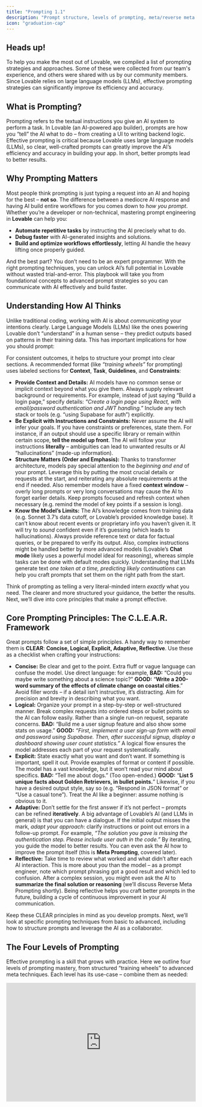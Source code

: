 ```yaml
---
title: "Prompting 1.1"
description: "Prompt structure, levels of prompting, meta/reverse meta prompting, and foundational tactics with examples."
icon: "graduation-cap"
---
```


## Heads up\! 

To help you make the most out of Lovable, we compiled a list of prompting strategies and approaches. Some of these were collected from our team's experience, and others were shared with us by our community members. Since Lovable relies on large language models (LLMs), effective prompting strategies can significantly improve its efficiency and accuracy.

## What is Prompting?

Prompting refers to the textual instructions you give an AI system to perform a task​. In Lovable (an AI-powered app builder), prompts are how you “tell” the AI what to do – from creating a UI to writing backend logic. Effective prompting is critical because Lovable uses large language models (LLMs), so clear, well-crafted prompts can greatly improve the AI’s efficiency and accuracy in building your app​. In short, better prompts lead to better results.

## Why Prompting Matters

Most people think prompting is just typing a request into an AI and hoping for the best – **not so**. The difference between a mediocre AI response and having AI build entire workflows for you comes down to _how you prompt_. Whether you’re a developer or non-technical, mastering prompt engineering in **Lovable** can help you:

- **Automate repetitive tasks** by instructing the AI precisely what to do.
- **Debug faster** with AI-generated insights and solutions.
- **Build and optimize workflows effortlessly**, letting AI handle the heavy lifting once properly guided.

And the best part? You don’t need to be an expert programmer. With the right prompting techniques, you can unlock AI’s full potential in Lovable without wasted trial-and-error. This playbook will take you from foundational concepts to advanced prompt strategies so you can communicate with AI effectively and build faster.

## Understanding How AI Thinks

Unlike traditional coding, working with AI is about _communicating_ your intentions clearly. Large Language Models (LLMs) like the ones powering Lovable don’t “understand” in a human sense – they predict outputs based on patterns in their training data. This has important implications for how you should prompt:

For consistent outcomes, it helps to structure your prompt into clear sections. A recommended format (like _“training wheels”_ for prompting) uses labeled sections for **Context**, **Task**, **Guidelines**, and **Constraints**​:

- **Provide Context and Details:** AI models have no common sense or implicit context beyond what you give them. Always supply relevant background or requirements. For example, instead of just saying “Build a login page,” specify details: _“Create a login page using React, with email/password authentication and JWT handling.”_ Include any tech stack or tools (e.g. “using Supabase for auth”) explicitly.
- **Be Explicit with Instructions and Constraints:** Never assume the AI will infer your goals. If you have constraints or preferences, state them. For instance, if an output should use a specific library or remain within certain scope, **tell the model up front**. The AI will follow your instructions **literally** – ambiguities can lead to unwanted results or AI “hallucinations” (made-up information).
- **Structure Matters (Order and Emphasis):** Thanks to transformer architecture, models pay special attention to the _beginning and end_ of your prompt. Leverage this by putting the most crucial details or requests at the start, and reiterating any absolute requirements at the end if needed. Also remember models have a fixed **context window** – overly long prompts or very long conversations may cause the AI to forget earlier details. Keep prompts focused and refresh context when necessary (e.g. remind the model of key points if a session is long).
- **Know the Model’s Limits:** The AI’s knowledge comes from training data (e.g. Sonnet 3.7’s data cutoff, or Lovable’s provided knowledge base). It can’t know about recent events or proprietary info you haven’t given it. It will try to _sound_ confident even if it’s guessing (which leads to hallucinations). Always provide reference text or data for factual queries, or be prepared to verify its output. Also, complex instructions might be handled better by more advanced models (Lovable’s **Chat mode** likely uses a powerful model ideal for reasoning), whereas simple tasks can be done with default modes quickly. Understanding that LLMs generate text _one token at a time, predicting likely continuations_ can help you craft prompts that set them on the right path from the start.

Think of prompting as telling a very literal-minded intern _exactly_ what you need. The clearer and more structured your guidance, the better the results. Next, we’ll dive into core principles that make a prompt effective.

## Core Prompting Principles: The C.L.E.A.R. Framework

Great prompts follow a set of simple principles. A handy way to remember them is **CLEAR**: **Concise, Logical, Explicit, Adaptive, Reflective**. Use these as a checklist when crafting your instructions:

- **Concise:** Be clear and get to the point. Extra fluff or vague language can confuse the model. Use direct language: for example, **BAD:** “Could you maybe write something about a science topic?” **GOOD:** “**Write a 200-word summary of the effects of climate change on coastal cities**.” Avoid filler words – if a detail isn’t instructive, it’s distracting. Aim for precision and brevity in describing what you want.
- **Logical:** Organize your prompt in a step-by-step or well-structured manner. Break complex requests into ordered steps or bullet points so the AI can follow easily. Rather than a single run-on request, separate concerns. **BAD:** “Build me a user signup feature and also show some stats on usage.” **GOOD:** _“First, implement a user sign-up form with email and password using Supabase. Then, after successful signup, display a dashboard showing user count statistics.”_ A logical flow ensures the model addresses each part of your request systematically.
- **Explicit:** State exactly what you want and don’t want. If something is important, spell it out. Provide examples of format or content if possible. The model has a vast knowledge, but it won’t read your mind about specifics. **BAD:** “Tell me about dogs.” (Too open-ended.) **GOOD:** “**List 5 unique facts about Golden Retrievers, in bullet points.**” Likewise, if you have a desired output style, say so (e.g. “Respond in JSON format” or “Use a casual tone”). Treat the AI like a beginner: assume nothing is obvious to it.
- **Adaptive:** Don’t settle for the first answer if it’s not perfect – prompts can be refined **iteratively**. A big advantage of Lovable’s AI (and LLMs in general) is that you can have a dialogue. If the initial output misses the mark, _adapt your approach_: clarify instructions or point out errors in a follow-up prompt. For example, _“The solution you gave is missing the authentication step. Please include user auth in the code.”_ By iterating, you guide the model to better results. You can even ask the AI how to improve the prompt itself (this is **Meta Prompting**, covered later).
- **Reflective:** Take time to review what worked and what didn’t after each AI interaction. This is more about _you_ than the model – as a prompt engineer, note which prompt phrasing got a good result and which led to confusion. After a complex session, you might even ask the AI to **summarize the final solution or reasoning** (we’ll discuss Reverse Meta Prompting shortly). Being reflective helps you craft better prompts in the future, building a cycle of continuous improvement in your AI communication.

Keep these CLEAR principles in mind as you develop prompts. Next, we’ll look at specific prompting techniques from basic to advanced, including how to structure prompts and leverage the AI as a collaborator.

## The Four Levels of Prompting

Effective prompting is a skill that grows with practice. Here we outline four levels of prompting mastery, from structured “training wheels” to advanced meta techniques. Each level has its use-case – combine them as needed:

<iframe width="100%" height="315" src="https://www.youtube.com/embed/IqWfKj4mUIo?si=aHVQNRgD8xF7EW06" title="YouTube video player" frameborder="0" allow="accelerometer; autoplay; clipboard-write; encrypted-media; gyroscope; picture-in-picture; web-share" referrerpolicy="strict-origin-when-cross-origin" allowfullscreen />

### **1. Structured “Training Wheels” Prompting** (Explicit Format)

When you’re just starting or tackling a very complex task, it helps to use a labeled structure in your prompt. This acts as _training wheels_ to ensure you provide all necessary information. A proven format in Lovable is to break the prompt into sections like:

By clearly labeling each part, you leave little room for misunderstanding. For example, a prompt might look like:

This level of detail guides the AI step-by-step. _Training Wheels prompting_ is excellent for novices or complex multi-part tasks – it forces you to think through exactly what you need, and it helps the model by structuring the request.

### 2. Conversational Prompting (No Training Wheels)

As you get comfortable, you won’t always need such rigid structure. **Conversational prompting** means you can write to the AI more naturally, similar to how you’d explain a task to a colleague, while still being clear. The key is to maintain clarity and completeness **without** the formal labels. For instance:

This is a more free-form prompt but still **logically ordered and explicit** about the requirements. No training wheels, yet it’s effective. Conversational prompts work well once you trust yourself not to forget important details. They keep interactions more natural, especially in ongoing chat where you’re iterating on results.

### 3. **Meta Prompting (AI-Assisted Prompt Improvement)**

This is an advanced technique where you literally ask the AI to help you improve your prompt or plan. Since Lovable’s AI (like ChatGPT) can reason about language, you can use it to refine your instructions. This is especially useful if you get an output that’s off-base – it could be a sign your prompt was unclear. For example:

The AI might respond with a better-structured or more detailed version of your request. This can reveal what was unclear. Essentially, you’re letting the AI act as a _prompt editor_. In Lovable, you can do this in **Chat mode** safely (since Chat mode won’t directly edit your project). Meta prompting turns the AI into a collaborator that helps you ask for what you really want. It’s a powerful way to bootstrap your prompt engineering skills – the AI can suggest improvements you hadn’t considered.

### 4. **Reverse Meta Prompting (AI as a Documentation Tool)**

Reverse meta prompting means using the AI to summarize or document what happened _after_ a task, so you can learn or reuse it later. Think of it as asking the AI to reflect on the process and give you a prompt or explanation for next time. This is great for debugging and knowledge capture. For example, after you troubleshoot a tricky issue with Lovable, you might prompt:

The AI might produce a concise recap of the problem and solution, followed by a template prompt like _“Context: building auth… Task: avoid X error by doing Y…”_. This reverse meta approach helps you build a personal library of **reusable prompts** and lessons learned. In Lovable, this can be gold: the next time you face a similar task, you have a tried-and-true prompt ready to go (or at least a clear checklist to follow).

## Advanced Prompting Techniques

Once you’ve got the basics, it’s time to leverage more advanced strategies to get the most out of Lovable’s AI. These techniques help handle complex scenarios, reduce errors (like hallucinations), and tailor the AI’s output to your needs.

### Zero-Shot vs. Few-Shot Prompting

**Zero-Shot Prompting** means you ask the model to perform a task with _no examples_. You rely on the model’s general training to know what to do. This is the default for most prompts: you state the request, and the AI generates an answer purely from what it “knows” and understands from your prompt. Zero-shot is efficient and works well if the task is common or clearly described. For instance: _“Translate the following sentence to Spanish: ‘I am learning to code.’”_ is a zero-shot prompt – straightforward command, and the AI uses its knowledge to respond (no examples needed).

**Few-Shot Prompting** means you provide a couple of **examples or demonstrations** in your prompt to show the AI exactly the format or style you want. Essentially, you’re teaching by example in the prompt itself. This can dramatically improve output quality for specific formats or when the task is unusual. In a few-shot prompt, you might say:

By giving two examples of input-output, the AI is primed to continue with a similar pattern for the third. Few-shot prompting is useful in Lovable when you need a specific style of response (e.g., code comments in a certain format, or commit message examples). It does consume more prompt tokens (because you’re including those examples), but often yields more consistent results.

### Managing Hallucinations and Ensuring Accuracy

AI “hallucinations” are moments when the model confidently invents information or code that isn’t correct. In a coding platform like Lovable, hallucinations might mean the AI uses a nonexistent function, calls an API that doesn’t exist, or fabricates details in a summary. While we can’t eliminate this completely (it’s an AI limitation), we **can prompt in ways that reduce hallucinations**:

- **Provide Grounding Data:** The more _reliable context_ you give, the less the AI has to guess. In Lovable, always leverage the **Knowledge Base** for your project. Include your Project Requirements Document (PRD), user flows, tech stack, etc., in the project’s context. That way, the AI’s answers will be “grounded” in the specifics of _your_ app. For example, if your app uses a certain library or has a defined data model, put that in the Knowledge Base so the AI won’t make up different ones.
- **In-Prompt References:** When asking factual questions or code that interacts with external systems, include relevant documentation snippets or data. E.g., _“Using the API response format given below, parse the user object… [then include a small JSON example].”_ By showing the AI real data or docs, it’s less likely to fabricate functions or fields.
- **Ask for Step-by-Step Reasoning:** Sometimes you suspect the AI might be winging it. In those cases, prompt it to show its reasoning or verification. For instance, in **Chat mode** you could say: _“Explain your solution approach before giving the final code. If there are any uncertainties, state them.”_ This chain-of-thought prompting makes the AI slow down and check itself. It can catch errors or at least reveal them in the reasoning, which you can correct.
- **Instruct Honesty:** You can include a guideline in your prompt like _“If you are not sure of a fact or the correct code, do not fabricate it – instead, explain what would be needed or ask for clarification.”_ Advanced models often follow such instructions (they might respond with, “I’m not certain, but I assume X…” rather than just giving a wrong answer). It’s not foolproof, but it can mitigate confidently incorrect outputs.
- **Iterative Verification:** After the AI gives an answer, especially for critical things (like calculations, or important facts, or complex code), do a verification step. You can ask the AI, or use another tool, to double-check the output. For example: _“Confirm that the above code follows the requirements and explain any part that might not meet the spec.”_ This prompt makes the AI review its work and often it will catch if it deviated from your instructions.

In Lovable, hallucinations might also mean the AI creates a file or component you didn’t ask for, or takes some creative liberty that wasn’t intended. Always review AI-generated code for sanity. If something looks too “magical” or unexpected, question it. By managing hallucinations with these strategies, you maintain control over your project and ensure accuracy.

### Leveraging Model Insights (Know Your AI Tools)

Not all AI models are the same, and even the same model can behave differently depending on settings. To get master-level results, it helps to understand the tools at your disposal in Lovable:

- **Chat Mode vs Default Mode:** Lovable provides (as of this writing) a **Chat mode** (conversational AI assistant) and a Default/Editor mode (which directly applies changes). Use them intentionally. **Chat Mode** is excellent for brainstorming, discussing design decisions, or debugging – the AI can freely generate ideas or analysis without immediately coding. For example, you might describe an error and in Chat mode say, _“Let’s analyze this error log and figure out what went wrong.”_ The AI can then walk through potential causes. **Default Mode**, on the other hand, is for executing changes (writing code, creating components). A typical workflow might be: outline or troubleshoot in Chat mode, and once you have a plan, switch to Default mode to implement it with a straightforward prompt (since default mode will modify your project files). Knowing when to use each mode keeps your development flow efficient and safe.
- **Model Capabilities and Limits:** If you have options of models (e.g., GPT-4 vs GPT-3.5), use the one appropriate for the task. GPT-4 (often behind Chat mode) can handle more complex instructions and long reasoning chains, but it’s slower and may have higher cost. GPT-3.5 is faster/cheaper but sometimes needs more explicit guidance and may be more prone to errors in complex tasks. If Lovable Labs features allow it, enabling chain-of-thought or higher reasoning can be useful for debugging (e.g., you might literally instruct: “Use chain-of-thought reasoning to identify the root cause of this issue before fixing it.”). The AI will then output a reasoning process which you can follow.
- **Token Length and Responses:** Be aware of the response length. If you ask for a very large output (like a whole module of code), the AI might cut off or lose coherence if it exceeds the token limit. In such cases, break the task into smaller prompts (e.g., generate code for one function at a time). Lovable’s chat or prompt UI might show a warning if output is truncated – that’s a sign to request the remaining part or divide the work.
- **Formatting and Code Preferences:** The AI can adapt to your formatting preferences if you state them. For example, tell it “output code in markdown format” or “follow the project’s ESLint rules” if you have them. It won’t magically know your style guide unless you include it in the context. If you prefer certain naming conventions or patterns, you can mention that in the prompt (this is part of being Explicit). Over time, as the AI sees consistent style in your project, it will mimic it – but giving gentle reminders in prompts can accelerate that alignment.

In summary, treat the AI as a powerful but literal tool. Understand the modes and models you’re interacting with, and always frame your prompts to play to their strengths (structured, detailed input) while guarding against their weaknesses (forgetfulness, verbosity, hallucinations). Now, let’s translate these principles into concrete best practices for using Lovable effectively.

## **Additional Prompting tips**

Finally, let’s cover specific tips and techniques when working in the Lovable platform. These best practices combine the general prompt engineering concepts with Lovable’s features to help you get the best outcome.

### Start with a Solid Knowledge Base

Before you even write a prompt, set up your project’s Knowledge Base (in Lovable’s project settings). Include the **Project Requirements (PRD)**, user flows, tech stack details, UI design guidelines, and any backend specifics. This acts as persistent context the AI will always have. For example, if your PRD clearly lists “Out of scope: social login”, the AI is less likely to randomly add a Google login feature. You can also explicitly prompt at the start:

This ensures the AI internalizes your project’s context and reduces irrelevant suggestions or hallucinated features.

### Be specific, avoid vagueness

Vague prompts lead to vague results. Always clarify _what_ you want and _how_.

### Incremental prompting

Resist the urge to ask for an entire complex app in one prompt. Break your development process into logical steps and prompt for one at a time.

### Include Constraints and Requirements

Don’t shy away from spelling out constraints. If something _must_ or _must not_ be done, say so.

### Avoid ambiguity in wording

If a term could be interpreted in different ways, clarify it. The clearer you are, the less the AI has to guess.

### Mind your tone and courtesy

While it doesn’t change functionality, a polite tone can sometimes yield better results​. Phrases like “please” or a respectful ask can add context and make the prompt a bit more descriptive, which can help the AI. For example,

This reads as polite, and it explicitly tells the AI what not to do. It’s not about the AI’s feelings – it’s about packing in detail. (Plus, it never hurts to be nice​\!)

### Use Lovable’s Modes Intentionally

As mentioned, utilize **Chat Mode** for planning and **Default Mode** for building. For example, when starting a new feature, you might enter Chat Mode and brainstorm the component breakdown:

The AI might respond with an outline. Once you’re satisfied, you can switch to Default Mode and say:

Chat Mode is also great for debugging without consuming your prompt credits on failed edits

### Use formatting to your advantage

Structure lists or steps when appropriate. If you want the AI to output a list or follow a sequence, enumerate them in the prompt. By numbering steps, you hint the AI to respond in kind.

</Note>

### Leverage examples or references

If you have a target design or code style, mention it or provide an example. Providing an example (image or code snippet) gives the AI a concrete reference to emulate.

### Using image prompts

Lovable even allows image uploads with your prompt, so you can show a design and say “match this style”.

There are two main approaches here. The first one is a simple prompting approach.

Or, you can help AI better understand the content of the image and some additional specifics about it. Excellent results can be achieved by adding specific instructions to the image uploaded. While the image is worth a thousand words, adding a couple of your own to describe desired functionality can go a long way - especially since interactions cannot always be obvious from a static image.

### Feedback integration

Review the AI’s output and provide specific feedback for refinements.

### Emphasizing Accessibility

Encourage the generation of code that adheres to accessibility standards and modern best practices. This ensures that the output is not only functional but also user-friendly and compliant with accessibility guidelines.

### Predefined Components and Libraries

Specify the use of certain UI libraries or components to maintain consistency and efficiency in your project.  This directs the AI to utilize specific tools, ensuring compatibility and a uniform design language across your application.

### Multilingual Prompting

When working in a multilingual environment, specify the desired language for both code comments and documentation. This ensures that the generated content is accessible to team members who speak different languages, enhancing collaboration.

### Defining Project Structure and File Management

Clearly outline the project structure, including file names and paths, to ensure organized and maintainable code generation. This provides clarity on where new components should reside within the project, maintaining a coherent file organization.

### Provide Precise Edit Instructions (Focus the AI)

By default, when you ask Lovable AI to change something, it might rewrite an entire file or multiple files. To avoid unintended changes, be very specific about _where_ and _what_ to change. You can use Lovable’s “Select” feature to highlight a component or file, then prompt about that selection only. Or explicitly name the file/component in your prompt. For example:

This way, the AI knows to focus on `Header` component and just adjust that part. Another trick: **tell the AI what not to touch**. You might add, “Do not modify any other components or logic unrelated to the header.” This prevents the AI from wandering off and potentially breaking something else. This practice (sometimes called the “Diff & Select” approach) ensures minimal, targeted changes – resulting in faster responses and fewer regression bugs.

### Locking Files (Workaround)

Currently, Lovable might not have an explicit file-lock feature, but you can simulate it through your prompt wording. If there are critical files that the AI should never alter (maybe a complex component that is working fine), you can repeat an instruction in every prompt like:

By consistently telling the AI to refrain, you reduce the chance of unwanted edits. Similarly, if you only want the AI to work within one part of the project, explicitly constrain it:

Being upfront about this in the prompt helps keep the AI within bounds.

### Design and UI Tweaks

When prompting for UI changes in Lovable, clarity is crucial so you don’t break functionality:

- If you want **purely visual changes**, say so. **___“Make the login button blue and 20% larger, but do not alter any of its functionality or onClick logic.”___** This ensures the AI doesn’t accidentally rename IDs or change logic while restyling.
- For **responsiveness** (making a design mobile-friendly), guide the AI through a plan. For example: _“Optimize the landing page for mobile: use a mobile-first approach. Start by outlining how each section should rearrange on smaller screens, then implement those CSS changes. Use standard Tailwind breakpoints (sm, md, lg) and avoid custom breakpoints. Ensure nothing in functionality changes, just layout.”_ By providing this kind of detailed instruction, you get a thorough adaptation to mobile without breaking the desktop layout.
- If you have a design change in mind, describing the desired outcome and any constraints (like “keep the same HTML structure, just update CSS”) will help the AI focus on the right solution. Always test the app after AI design changes to confirm everything still works as expected.

### Refactoring and Optimizing Code

As your project evolves, Lovable’s AI might suggest refactoring to improve performance or maintainability. Prompting for refactoring is an advanced but valuable use-case:

- Emphasize **no change in behavior**: \_“Refactor the **___code for clarity and efficiency, but \_ the app’s functionality and outputs must remain identical.”___** This tells the AI the refactor should not introduce bugs or feature changes.
- You can ask for a **refactor plan first**: \_“Scan the \_`utils/`_folder and suggest improvements in code structure or duplication. List changes but do not apply them yet.”_  The AI might give you a report of what to improve. Then you can decide which changes to prompt for implementation.
- For large-scale refactoring, do it in stages. Prompt one module at a time, test, then move on. This pairs with the step-by-step principle. For example: first refactor the state management logic, later refactor API calls, rather than everything in one go.
- After refactoring, it’s wise to prompt a quick **post-check**: _“Now that the code is refactored, run through a quick checklist: does the UI look the same and do all tests or key flows still pass?”_ The AI can self-verify or list things to manually check.

### Debugging with AI Assistance

Bugs are inevitable. Lovable has a “Try to Fix” feature for quick fixes, but you can also enlist the AI through prompts:

- When an error occurs, copy any **error logs or messages** into a prompt (in Chat mode ideally) and ask: _“Here’s the error and relevant code snippet – what is causing this and how can we fix it?”_ Detailed error context helps the AI pinpoint the issue.
- Use the CLEAR principles while debugging: be Explicit about what the code was supposed to do versus what happened. Sometimes just explaining the bug in detail to the AI will lead it to the solution.
- If the AI’s first fix doesn’t work, use the Adaptive principle: clarify what changed or provide the new error, and ask it to try again or suggest an alternative approach.
- Leverage Chat Mode to discuss the bug: _“The fix didn’t work. The state is still undefined at runtime. What else could be wrong? Let’s think through possible causes.”_ You can have a back-and-forth until a plausible solution is found, then apply it in Default Mode.

  
- Always test after a fix. If it works, consider using Reverse Meta Prompting to have the AI summarize what the root cause was and how to avoid it in the future, enriching your knowledge base.

### When (and When Not) to Involve the AI

- A master prompter knows that sometimes, you don’t need to prompt at all. If a change is extremely small or you already know how to do it quickly (e.g., changing a text label, adjusting one padding value), it can be faster to just do it manually in the code editor. Over-relying on the AI for trivial tasks can slow you down and use up your prompt quota. Use the AI where it adds value – complex logic, boilerplate generation, multi-step operations, or things you’re unsure about. For simpler issues, you might:
  - Use your own knowledge or a quick search (or even ask ChatGPT outside of Lovable) to figure it out, especially if it avoids burning a prompt on something the AI might misunderstand.
  - Utilize developer tools: open the browser DevTools console to inspect an element or debug a JavaScript error in real time. Once you identify the fix, you can either implement it directly or confirm via a prompt.

Remember, Lovable’s AI is like an assistant developer. You manage it by giving clear tasks and oversight. It can drastically speed up development, but you remain the lead who reviews and directs the work.

## Applying These Strategies in Different Tools

The prompting principles above apply not just in Lovable’s chat, but anywhere you interact with AI or automation tools:

### In Lovable's Builder

You’ll primarily use these prompts in the Lovable chat interface to build and refine your app.

1. Start with a broad project prompt, then iterate feature by feature.
2. Use Chat-Only mode when you need to discuss or debug without changing code.

### W[******ith make.com or n8n (workflow automation)******](http://make.com)

You might not prompt these platforms in natural language the same way, but designing an automation **still benefits from clear AI instructions**.

For instance, you can have Lovable generate integration logic:

In fact, Lovable can help set up automation by integrating with webhooks. If your app needs to hand off tasks (like sending emails, updating a CRM), you can prompt Lovable to use Make or n8n.

Lovable will write the code to call that webhook or API. Keeping the prompt structured ensures the AI knows exactly how to connect Lovable with those external services.

### **Edge cases and external integrations**

Lovable integrates with many services (Stripe, GitHub, Supabase, etc.). When prompting for these, treat the integration details as part of your **Context/Constraints**. For example,

Be clear about what external services should do. The same goes for using n8n (self-hosted automation) – you might write,

Clarity here is key so the AI produces the correct calls.

## Summary

- Strong prompting is about **clarity, structure, and context**. Whether you’re telling Lovable to build a feature, or orchestrating a [Make.com](http://Make.com) scenario, the goal is to paint a picture of what you want.
- Start with structured prompts if you’re unsure, and evolve to more conversational style as you gain confidence.
- Use meta techniques to improve and learn from each interaction.
- With practice, you’ll guide the AI like an extension of your dev team – and it will feel natural to get exactly the output you need.

## Conclusion

By now, you should have a solid grasp of how to craft prompts that are clear, effective, and tailored to Lovable’s AI. From the foundational CLEAR principles to advanced strategies like few-shot examples and meta prompting, these techniques empower you to get exactly what you need from the AI – no more, no less. You’ve learned to structure your requests, provide context, avoid pitfalls like hallucinations, and leverage Lovable-specific features (Knowledge Base, Chat mode, etc.) to streamline your workflow.

Master-level prompting is a game changer: it turns AI from a gimmick into a reliable teammate. With practice, you’ll find that you can build apps faster, debug with less frustration, and even explore creative solutions by simply _asking the right questions_ and giving the right guidance. The key is to stay **smart, concise, direct, and adaptive** in your instructions – much like a seasoned engineer communicating with their team.

Finally, always keep learning from each interaction (that Reflective habit). Every prompt/response is feedback for you to refine your technique further. As you continue to build in Lovable, you’ll develop an intuition for what the AI needs to hear to produce great results. Combine that with your own ingenuity, and there’s little you can’t achieve.

**Focus on your big ideas** – let Lovable’s AI handle the execution details once you clearly tell it what to do.

Happy prompting, and happy building\!